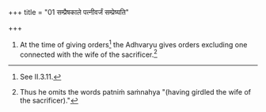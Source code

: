+++
title = "01 सम्प्रैषकाले पत्नीवर्जं सम्प्रेष्यति"

+++
1. At the time of giving orders[^1] the Adhvaryu gives orders excluding one connected with the wife of the sacrificer.[^2]  


[^1]: See II.3.11.  

[^2]: Thus he omits the words patniṁ saṁnahya "(having girdled the wife of the sacrificer)."

